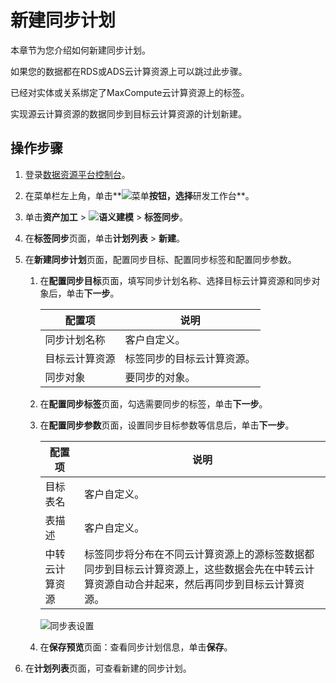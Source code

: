 # 新建同步计划

本章节为您介绍如何新建同步计划。

如果您的数据都在RDS或ADS云计算资源上可以跳过此步骤。

已经对实体或关系绑定了MaxCompute云计算资源上的标签。

实现源云计算资源的数据同步到目标云计算资源的计划新建。

## 操作步骤

1.  登录[数据资源平台控制台](https://dataq.console.aliyun.com)。

2.  在菜单栏左上角，单击**![菜单](https://static-aliyun-doc.oss-accelerate.aliyuncs.com/assets/img/zh-CN/6504337061/p188771.png)**按钮，选择**研发工作台**。

3.  单击**资产加工** \> **![语义建模](https://static-aliyun-doc.oss-accelerate.aliyuncs.com/assets/img/zh-CN/1290330161/p208848.png)** \> **标签同步**。

4.  在**标签同步**页面，单击**计划列表** \> **新建**。

5.  在**新建同步计划**页面，配置同步目标、配置同步标签和配置同步参数。

    1.  在**配置同步目标**页面，填写同步计划名称、选择目标云计算资源和同步对象后，单击**下一步**。

        |配置项|说明|
        |---|--|
        |同步计划名称|客户自定义。|
        |目标云计算资源|标签同步的目标云计算资源。|
        |同步对象|要同步的对象。|

    2.  在**配置同步标签**页面，勾选需要同步的标签，单击**下一步**。

    3.  在**配置同步参数**页面，设置同步目标参数等信息后，单击**下一步**。

        |配置项|说明|
        |---|--|
        |目标表名|客户自定义。|
        |表描述|客户自定义。|
        |中转云计算资源|标签同步将分布在不同云计算资源上的源标签数据都同步到目标云计算资源上，这些数据会先在中转云计算资源自动合并起来，然后再同步到目标云计算资源。|

        ![同步表设置](https://static-aliyun-doc.oss-accelerate.aliyuncs.com/assets/img/zh-CN/2867900161/p204920.png)

    4.  在**保存预览**页面：查看同步计划信息，单击**保存**。

6.  在**计划列表**页面，可查看新建的同步计划。


